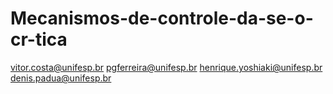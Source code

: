 # Mecanismos-de-controle-da-se-o-cr-tica

vitor.costa@unifesp.br
pgferreira@unifesp.br
henrique.yoshiaki@unifesp.br 
denis.padua@unifesp.br
